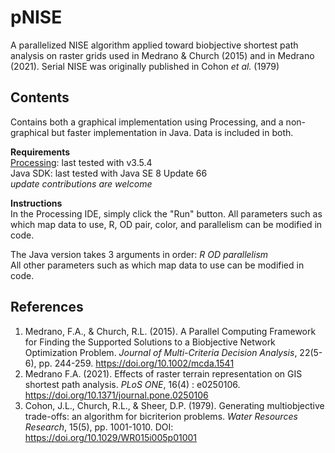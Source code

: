 # pNISE
A parallelized NISE algorithm applied toward biobjective shortest path analysis on raster grids used in Medrano & Church (2015) and in Medrano (2021). Serial NISE was originally published in Cohon *et al.* (1979)  
  
## Contents
Contains both a graphical implementation using Processing, and a non-graphical but faster implementation in Java. Data is included in both.
  
**Requirements**  
[Processing](https://processing.org/): last tested with v3.5.4  
Java SDK: last tested with Java SE 8 Update 66  
*update contributions are welcome*  

**Instructions**  
In the Processing IDE, simply click the "Run" button. All parameters such as which map data to use, R, OD pair, color, and parallelism can be modified in code.  
  
The Java version takes 3 arguments in order: *R OD parallelism*  
All other parameters such as which map data to use can be modified in code.  
  
## References  
1. Medrano, F.A., & Church, R.L. (2015). A Parallel Computing Framework for Finding the Supported Solutions to a Biobjective Network Optimization Problem. *Journal of Multi-Criteria Decision Analysis*, 22(5-6), pp. 244-259. https://doi.org/10.1002/mcda.1541  
2. Medrano F.A. (2021). Effects of raster terrain representation on GIS shortest path analysis. *PLoS ONE*, 16(4) : e0250106. https://doi.org/10.1371/journal.pone.0250106
3. Cohon, J.L., Church, R.L., & Sheer, D.P. (1979). Generating multiobjective trade-offs: an algorithm for bicriterion problems. *Water Resources Research*, 15(5), pp. 1001-1010. DOI: https://doi.org/10.1029/WR015i005p01001
